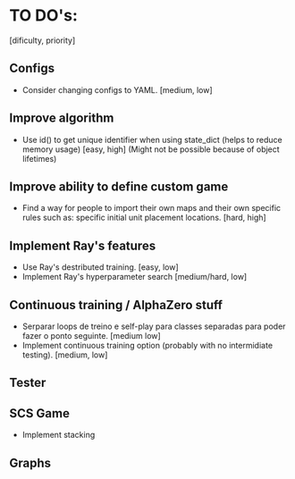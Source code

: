 # TO DO's:

[dificulty, priority]


## Configs
- Consider changing configs to YAML. [medium, low]

## Improve algorithm
- Use id() to get unique identifier when using state_dict (helps to reduce memory usage) [easy, high] (Might not be possible because of object lifetimes)

## Improve ability to define custom game
- Find a way for people to import their own maps and their own specific rules such as: specific initial unit placement locations. [hard, high]

## Implement Ray's features
- Use Ray's destributed training. [easy, low]
- Implement Ray's hyperparameter search [medium/hard, low]

## Continuous training / AlphaZero stuff
- Serparar loops de treino e self-play para classes separadas para poder fazer o ponto seguinte. [medium low]
- Implement continuous training option (probably with no intermidiate testing). [medium, low]

## Tester

## SCS Game
- Implement stacking

## Graphs



